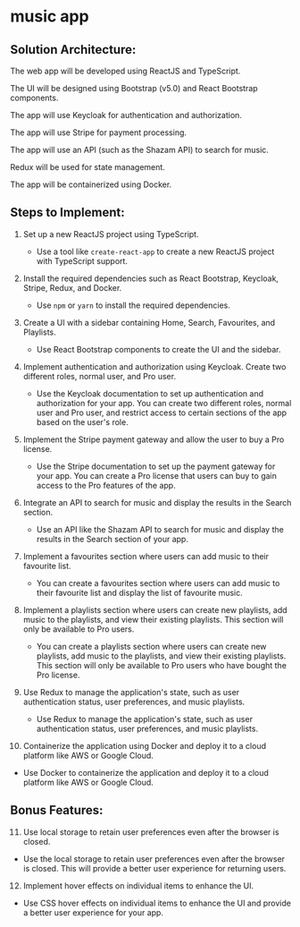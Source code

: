
# music app

## Solution Architecture:

The web app will be developed using ReactJS and TypeScript.

The UI will be designed using Bootstrap (v5.0) and React Bootstrap components.

The app will use Keycloak for authentication and authorization.

The app will use Stripe for payment processing.

The app will use an API (such as the Shazam API) to search for music.

Redux will be used for state management.

The app will be containerized using Docker.

## Steps to Implement:

1. Set up a new ReactJS project using TypeScript.
   - Use a tool like `create-react-app` to create a new ReactJS project with TypeScript support.

2. Install the required dependencies such as React Bootstrap, Keycloak, Stripe, Redux, and Docker.
   - Use `npm` or `yarn` to install the required dependencies.

3. Create a UI with a sidebar containing Home, Search, Favourites, and Playlists.
   - Use React Bootstrap components to create the UI and the sidebar.

4. Implement authentication and authorization using Keycloak. Create two different roles, normal user, and Pro user.
   - Use the Keycloak documentation to set up authentication and authorization for your app. You can create two different roles, normal user and Pro user, and restrict access to certain sections of the app based on the user's role.

5. Implement the Stripe payment gateway and allow the user to buy a Pro license.
   - Use the Stripe documentation to set up the payment gateway for your app. You can create a Pro license that users can buy to gain access to the Pro features of the app.

6. Integrate an API to search for music and display the results in the Search section.
   - Use an API like the Shazam API to search for music and display the results in the Search section of your app.

7. Implement a favourites section where users can add music to their favourite list.
   - You can create a favourites section where users can add music to their favourite list and display the list of favourite music.

8. Implement a playlists section where users can create new playlists, add music to the playlists, and view their existing playlists. This section will only be available to Pro users.
   - You can create a playlists section where users can create new playlists, add music to the playlists, and view their existing playlists. This section will only be available to Pro users who have bought the Pro license.

9. Use Redux to manage the application's state, such as user authentication status, user preferences, and music playlists.
   - Use Redux to manage the application's state, such as user authentication status, user preferences, and music playlists.

10. Containerize the application using Docker and deploy it to a cloud platform like AWS or Google Cloud.
   - Use Docker to containerize the application and deploy it to a cloud platform like AWS or Google Cloud.

## Bonus Features:

11. Use local storage to retain user preferences even after the browser is closed.
   - Use the local storage to retain user preferences even after the browser is closed. This will provide a better user experience for returning users.

12. Implement hover effects on individual items to enhance the UI.
   - Use CSS hover effects on individual items to enhance the UI and provide a better user experience for your app.
